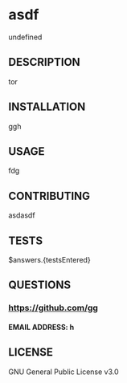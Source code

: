 
# asdf
undefined

## DESCRIPTION
tor

## INSTALLATION
ggh

## USAGE
fdg

## CONTRIBUTING
asdasdf

## TESTS
$answers.{testsEntered}

## QUESTIONS
### https://github.com/gg
#### EMAIL ADDRESS: h
## LICENSE
GNU General Public License v3.0

